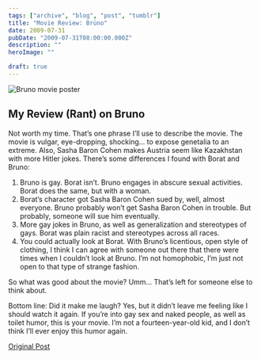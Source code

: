 ```yaml
---
tags: ["archive", "blog", "post", "tumblr"]
title: "Movie Review: Brüno"
date: 2009-07-31
pubDate: "2009-07-31T08:00:00.000Z"
description: ""
heroImage: ""

draft: true
---
```


![Bruno movie poster](https://upload.wikimedia.org/wikipedia/en/d/de/Bruno_poster.jpg)

## My Review (Rant) on Bruno

Not worth my time. That’s one phrase I’ll use to describe the movie. The movie is vulgar, eye-dropping, shocking… to expose genetalia to an extreme. Also, Sasha Baron Cohen makes Austria seem like Kazakhstan with more Hitler jokes. There’s some differences I found with Borat and Bruno:

1. Bruno is gay. Borat isn’t. Bruno engages in abscure sexual activities. Borat does the same, but with a woman.
2. Borat’s character got Sasha Baron Cohen sued by, well, almost everyone. Bruno probably won’t get Sasha Baron Cohen in trouble. But probably, someone will sue him eventually.
3. More gay jokes in Bruno, as well as generalization and stereotypes of gays. Borat was plain racist and stereotypes across all races.
4. You could actually look at Borat. With Bruno’s licentious, open style of clothing, I think I can agree with someone out there that there were times when I couldn’t look at Bruno. I’m not homophobic, I’m just not open to that type of strange fashion.

So what was good about the movie? Umm… That’s left for someone else to think about.

Bottom line: Did it make me laugh? Yes, but it didn’t leave me feeling like I should watch it again. If you’re into gay sex and naked people, as well as toilet humor, this is your movie. I’m not a fourteen-year-old kid, and I don’t think I’ll ever enjoy this humor again.

[Original Post](https://jermspeaks.com/post/153469705/my-review-rant-on-bruno-not-worth-my-time)
